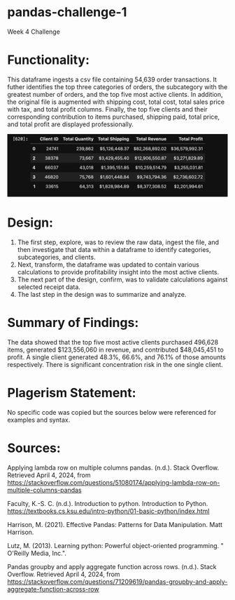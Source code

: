 # pandas-challenge-1
Week 4 Challenge

# Functionality:
This dataframe ingests a csv file containing 54,639 order transactions. It futher identifies the top three categories of orders, the subcategory with the greatest number of orders, and the top five most active clients. In addition, the original file is augmented with shipping cost, total cost, total sales price with tax, and total profit columns. Finally, the top five clients and their corresponding contribution to items purchased, shipping paid, total price, and total profit are displayed professionally.

![Screenshot](top_5_client_summary.png)

# Design:
1. The first step, explore, was to review the raw data, ingest the file, and then investigate that data within a dataframe to identify categories, subcategories, and clients. 
2. Next, transform, the dataframe was updated to contain various calculations to provide profitability insight into the most active clients. 
3. The next part of the design, confirm, was to validate calculations against selected receipt data. 
4. The last step in the design was to summarize and analyze.

# Summary of Findings:
The data showed that the top five most active clients purchased 496,628 items, generated $123,556,060 in revenue, and contributed $48,045,451 to profit. A single client generated 48.3%, 66.6%, and 76.1% of those amounts respectively. There is significant concentration risk in the one single client.

# Plagerism Statement:
No specific code was copied but the sources below were referenced for examples and syntax. 

# Sources:

Applying lambda row on multiple columns pandas. (n.d.). Stack Overflow. Retrieved April 4, 2024, from https://stackoverflow.com/questions/51080174/applying-lambda-row-on-multiple-columns-pandas

Faculty, K.-S. C. (n.d.). Introduction to python. Introduction to Python. https://textbooks.cs.ksu.edu/intro-python/01-basic-python/index.html 

Harrison, M. (2021). Effective Pandas: Patterns for Data Manipulation. Matt Harrison.

Lutz, M. (2013). Learning python: Powerful object-oriented programming. " O'Reilly Media, Inc.".

 Pandas groupby and apply aggregate function across rows. (n.d.). Stack Overflow. Retrieved April 4, 2024, from https://stackoverflow.com/questions/71209619/pandas-groupby-and-apply-aggregate-function-across-row 
